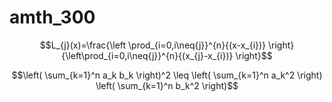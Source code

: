 # amth_300  
$$L_{j}(x)=\frac{\left \prod_{i=0,i\neq{j}}^{n}{(x-x_{i})} \right}{\left\prod_{i=0,i\neq{j}}^{n}{(x_{j}-x_{i})} \right}$$  

$$\left( \sum_{k=1}^n a_k b_k \right)^2 \leq \left( \sum_{k=1}^n a_k^2 \right) \left( \sum_{k=1}^n b_k^2 \right)$$  
